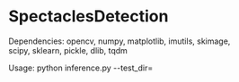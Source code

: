 # SpectaclesDetection

Dependencies:
  opencv, 
  numpy, 
  matplotlib, 
  imutils, 
  skimage,  
  scipy, 
  sklearn,
  pickle,
  dlib,
  tqdm


Usage:
	python inference.py --test_dir=<path to directory with images>


  
 
  
  
 
